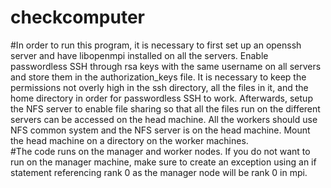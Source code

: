 # checkcomputer
#In order to run this program, it is necessary to first set up an openssh server and have libopenmpi installed on all the servers. Enable passwordless SSH through rsa keys with the same username on all servers and store them in the authorization_keys file. It is necessary to keep the permissions not overly high in the ssh directory, all the files in it, and the home directory in order for passwordless SSH to work. Afterwards, setup the NFS server to enable file sharing so that all the files run on the different servers can be accessed on the head machine. All the workers should use NFS common system and the NFS server is on the head machine. Mount the head machine on a directory on the worker machines.  
#The code runs on the manager and worker nodes. If you do not want to run on the manager machine, make sure to create an exception using an if statement referencing rank 0 as the manager node will be rank 0 in mpi. 

